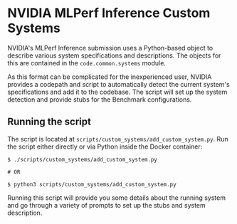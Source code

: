 # NVIDIA MLPerf Inference Custom Systems

NVIDIA's MLPerf Inference submission uses a Python-based object to describe various system specifications and
descriptions. The objects for this are contained in the `code.common.systems` module.


As this format can be complicated for the inexperienced user, NVIDIA provides a codepath and script to automatically
detect the current system's specifications and add it to the codebase. The script will set up the system detection and
provide stubs for the Benchmark configurations.

## Running the script

The script is located at `scripts/custom_systems/add_custom_system.py`. Run the script either directly or via Python
inside the Docker container:

```
$ ./scripts/custom_systems/add_custom_system.py

# OR 

$ python3 scripts/custom_systems/add_custom_system.py
```

Running this script will provide you some details about the running system and go through a variety of prompts to set up
the stubs and system description.
